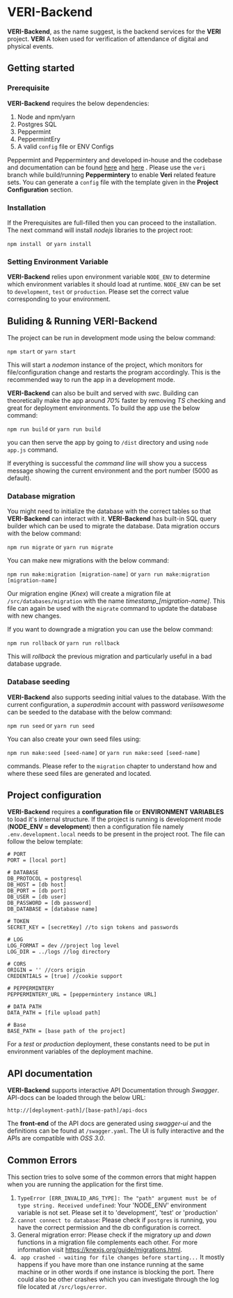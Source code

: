 # VERI-Backend

**VERI-Backend**, as the name suggest, is the backend services for the **VERI** project. **VERI** A token used for verification of attendance of digital and physical events. 

## Getting started

### Prerequisite

**VERI-Backend** requires the below dependencies:

1. Node and npm/yarn
2. Postgres SQL
3. Peppermint
4. PeppermintEry
5. A valid `config` file or ENV Configs

Peppermint and Peppermintery and developed in-house and the codebase and documentation can be found [here](https://github.com/tzConnectBerlin/peppermint) and [here](https://github.com/tzConnectBerlin/peppermintEry) . Please use the `veri` branch while build/running **Peppermintery** to enable **Veri** related feature sets. You can generate a `config` file with the template given in the **Project Configuration** section. 

### Installation

If the  Prerequisites are full-filled then you can proceed to the installation. The next command will install *nodejs* libraries to the project root:

``npm install ``
or
``yarn install``

### Setting Environment Variable

**VERI-Backend** relies upon environment variable `NODE_ENV` to determine which environment variables it should load at runtime. `NODE_ENV`  can be set to `development`, `test` or `production`. Please set the correct value corresponding to your environment.  
  

## Buliding & Running VERI-Backend

The project can be run in development mode using the below command:

``npm start``
or
``yarn start``

This will start a *nodemon* instance of the project, which monitors for file/configuration change and restarts the program accordingly. This is the recommended way to run the app in a development mode.

**VERI-Backend** can also be built and served with *swc*. Building can theoretically make the app around *70%* faster by removing *TS* checking and great for deployment environments. To build the app use the below command:

``npm run build``
or
``yarn run build``

you can then serve the app by going to `/dist` directory and using `node app.js` command.
 
 If everything is successful the *command line* will show you a success message showing the current environment and the port number (5000 as default). 

### Database migration

You might need to initialize the database with the correct tables so that **VERI-Backend** can interact with it. **VERI-Backend** has built-in SQL query builder which can be used to migrate the database. Data migration occurs with the below command:

``npm run migrate``
or
``yarn run migrate``

You can make new migrations with the below command:

``npm run make:migration [migration-name]``
or
``yarn run make:migration [migration-name]``

Our migration engine (*Knex*) will create a migration file at `/src/databases/migration` with the name *timestamp_[migration-name]*. This file can again be used with the `migrate` command to update the database with new changes.

If you want to downgrade a migration you can use the below command:

``npm run rollback``
or
``yarn run rollback``

This will *rollback* the previous migration and particularly useful in a bad database upgrade. 

### Database seeding

**VERI-Backend** also supports seeding initial values to the database. With the current configuration, a *superadmin* account with password *veriisawesome* can be seeded to the database with the below command:

``npm run seed``
or
``yarn run seed``

You can also create your own seed files using:

``npm run make:seed [seed-name]``
or
``yarn run make:seed [seed-name]``

commands. Please refer to the `migration` chapter to understand how and where these seed files are generated and located. 



## Project configuration

**VERI-Backend** requires a **configuration file** or **ENVIRONMENT VARIABLES** to load it's internal structure. If the project is running is development mode (**NODE_ENV = development**) then a configuration file namely `.env.development.local` needs to be present in the project root. The file can follow the below template:

```
# PORT
PORT = [local port]

# DATABASE
DB_PROTOCOL = postgresql
DB_HOST = [db host]
DB_PORT = [db port]
DB_USER = [db user]
DB_PASSWORD = [db password]
DB_DATABASE = [database name]

# TOKEN
SECRET_KEY = [secretKey] //to sign tokens and passwords

# LOG
LOG_FORMAT = dev //project log level 
LOG_DIR = ../logs //log directory

# CORS
ORIGIN = '' //cors origin
CREDENTIALS = [true] //cookie support

# PEPPERMINTERY
PEPPERMINTERY_URL = [peppermintery instance URL]

# DATA PATH
DATA_PATH = [file upload path]

# Base
BASE_PATH = [base path of the project]

```

For a *test* or *production* deployment, these constants need to be put in environment variables of the deployment machine. 

## API documentation

**VERI-Backend** supports interactive API Documentation through *Swagger*. API-docs can be loaded through the below URL:

`http://[deployment-path]/[base-path]/api-docs`

The **front-end** of the API docs are generated using *swagger-ui*  and the definitions can be found at `/swagger.yaml`. The UI is fully interactive and the APIs are compatible with *OSS 3.0*.

## Common Errors

This section tries to solve some of the common errors that might happen when you are running the application for the first time. 

1. `TypeError [ERR_INVALID_ARG_TYPE]: The "path" argument must be of type string. Received undefined`:
	Your 'NODE_ENV' environment variable is not set. Please set it to 'development', 'test' or 'production'
2. `cannot connect to database`:
Please check if `postgres` is running, you have the correct permission and the db configuration is correct.
3. General migration error:
Please check if the migratory *up* and *down* functions in a migration file complements each other. For more information visit https://knexjs.org/guide/migrations.html.
4. ` app crashed - waiting for file changes before starting...`
It mostly happens if you have more than one instance running at the same machine or in other words if one instance is blocking the port. There could also be other crashes which you can investigate through the log file located at `/src/logs/error`. 
